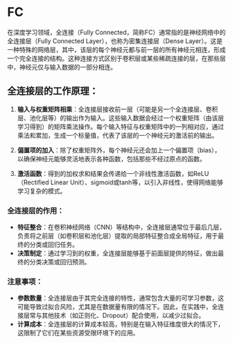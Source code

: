 # FC
在深度学习领域，全连接（Fully Connected，简称FC）通常指的是神经网络中的全连接层（Fully Connected Layer），也称为密集连接层（Dense Layer）。这是一种特殊的网络层，其中，该层的每个神经元都与前一层的所有神经元相连，形成一个完全连接的结构。这种连接方式区别于卷积层或某些稀疏连接的层，在那些层中，神经元仅与输入数据的一部分相连。

## 全连接层的工作原理：

1. **输入与权重矩阵相乘**：全连接层接收前一层（可能是另一个全连接层、卷积层、池化层等）的输出作为输入。这些输入数据会经过一个权重矩阵（由该层学习得到）的矩阵乘法操作。每个输入特征与权重矩阵中的一列相对应，通过乘法和累加，生成一个标量值，代表了该层的一个神经元的激活前的输出。

2. **偏置项的加入**：除了权重矩阵外，每个神经元还会加上一个偏置项（bias），以确保神经元能够灵活地表示各种函数，包括那些不经过原点的函数。

3. **激活函数**：得到的加权求和结果会传递给一个非线性激活函数，如ReLU（Rectified Linear Unit）、sigmoid或tanh等，以引入非线性，使得网络能够学习复杂的模式。

### 全连接层的作用：

- **特征整合**：在卷积神经网络（CNN）等结构中，全连接层通常位于最后几层，负责将之前层（如卷积层和池化层）提取的局部特征整合成全局特征，用于最终的分类或回归任务。
- **决策制定**：通过学习到的权重，全连接层能够基于前面层提供的特征，做出最终的分类决策或回归预测。

### 注意事项：

- **参数数量**：全连接层由于其完全连接的特性，通常包含大量的可学习参数，这可能导致过拟合风险，尤其是在数据量有限的情况下。因此，在实践中，全连接层常与其他技术（如正则化、Dropout）配合使用，以减少过拟合。
- **计算成本**：全连接层的计算成本较高，特别是在输入特征维度很大的情况下，这限制了它们在某些资源受限环境下的应用。